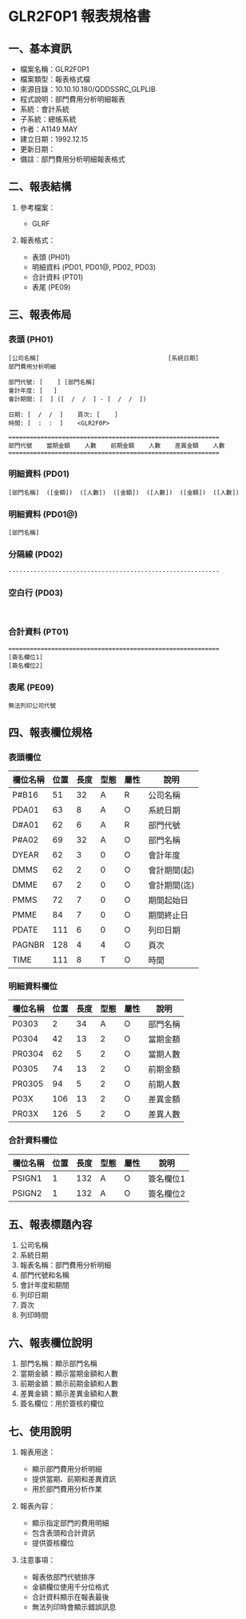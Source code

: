 # GLR2F0P1 報表規格書

## 一、基本資訊
- 檔案名稱：GLR2F0P1
- 檔案類型：報表格式檔
- 來源目錄：10.10.10.180/QDDSSRC_GLPLIB
- 程式說明：部門費用分析明細報表
- 系統：會計系統
- 子系統：總帳系統
- 作者：A1149 MAY
- 建立日期：1992.12.15
- 更新日期：
- 備註：部門費用分析明細報表格式

## 二、報表結構
1. 參考檔案：
   - GLRF

2. 報表格式：
   - 表頭 (PH01)
   - 明細資料 (PD01, PD01@, PD02, PD03)
   - 合計資料 (PT01)
   - 表尾 (PE09)

## 三、報表佈局

### 表頭 (PH01)
```
[公司名稱]                                    [系統日期]
部門費用分析明細

部門代號: [    ] [部門名稱]
會計年度: [   ]
會計期間: [  ] ([  /  /  ] - [  /  /  ])

日期: [  /  /  ]    頁次: [    ]
時間: [  :  :  ]    <GLR2F0P>

===========================================================
部門代號    當期金額    人數    前期金額    人數    差異金額    人數
===========================================================
```

### 明細資料 (PD01)
```
[部門名稱]  ([金額])  ([人數])  ([金額])  ([人數])  ([金額])  ([人數])
```

### 明細資料 (PD01@)
```
[部門名稱]
```

### 分隔線 (PD02)
```
-----------------------------------------------------------
```

### 空白行 (PD03)
```
                                                             
```

### 合計資料 (PT01)
```
===========================================================
[簽名欄位1]
[簽名欄位2]
```

### 表尾 (PE09)
```
無法列印公司代號
```

## 四、報表欄位規格

### 表頭欄位
| 欄位名稱 | 位置 | 長度 | 型態 | 屬性 | 說明 |
|---------|------|------|------|------|------|
| P#B16 | 51 | 32 | A | R | 公司名稱 |
| PDA01 | 63 | 8 | A | O | 系統日期 |
| D#A01 | 62 | 6 | A | R | 部門代號 |
| P#A02 | 69 | 32 | A | O | 部門名稱 |
| DYEAR | 62 | 3 | 0 | O | 會計年度 |
| DMMS | 62 | 2 | 0 | O | 會計期間(起) |
| DMME | 67 | 2 | 0 | O | 會計期間(迄) |
| PMMS | 72 | 7 | 0 | O | 期間起始日 |
| PMME | 84 | 7 | 0 | O | 期間終止日 |
| PDATE | 111 | 6 | 0 | O | 列印日期 |
| PAGNBR | 128 | 4 | 4 | O | 頁次 |
| TIME | 111 | 8 | T | O | 時間 |

### 明細資料欄位
| 欄位名稱 | 位置 | 長度 | 型態 | 屬性 | 說明 |
|---------|------|------|------|------|------|
| P0303 | 2 | 34 | A | O | 部門名稱 |
| P0304 | 42 | 13 | 2 | O | 當期金額 |
| PR0304 | 62 | 5 | 2 | O | 當期人數 |
| P0305 | 74 | 13 | 2 | O | 前期金額 |
| PR0305 | 94 | 5 | 2 | O | 前期人數 |
| P03X | 106 | 13 | 2 | O | 差異金額 |
| PR03X | 126 | 5 | 2 | O | 差異人數 |

### 合計資料欄位
| 欄位名稱 | 位置 | 長度 | 型態 | 屬性 | 說明 |
|---------|------|------|------|------|------|
| PSIGN1 | 1 | 132 | A | O | 簽名欄位1 |
| PSIGN2 | 1 | 132 | A | O | 簽名欄位2 |

## 五、報表標題內容
1. 公司名稱
2. 系統日期
3. 報表名稱：部門費用分析明細
4. 部門代號和名稱
5. 會計年度和期間
6. 列印日期
7. 頁次
8. 列印時間

## 六、報表欄位說明
1. 部門名稱：顯示部門名稱
2. 當期金額：顯示當期金額和人數
3. 前期金額：顯示前期金額和人數
4. 差異金額：顯示差異金額和人數
5. 簽名欄位：用於簽核的欄位

## 七、使用說明
1. 報表用途：
   - 顯示部門費用分析明細
   - 提供當期、前期和差異資訊
   - 用於部門費用分析作業

2. 報表內容：
   - 顯示指定部門的費用明細
   - 包含表頭和合計資訊
   - 提供簽核欄位

3. 注意事項：
   - 報表依部門代號排序
   - 金額欄位使用千分位格式
   - 合計資料顯示在報表最後
   - 無法列印時會顯示錯誤訊息 